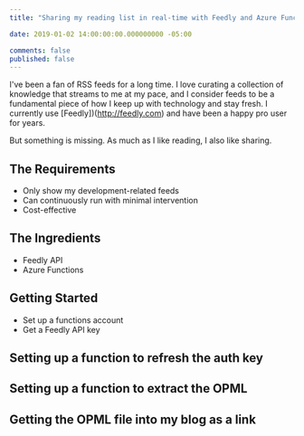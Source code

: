 ```yaml
---
title: "Sharing my reading list in real-time with Feedly and Azure Functions"

date: 2019-01-02 14:00:00:00.000000000 -05:00

comments: false
published: false
---
```


I've been a fan of RSS feeds for a long time. I love curating a collection of knowledge that streams to me at my pace, and I consider feeds to be a fundamental piece of how I keep up with technology and stay fresh. I currently use [Feedly])(http://feedly.com) and have been a happy pro user for years.

But something is missing. As much as I like reading, I also like sharing. 

## The Requirements

* Only show my development-related feeds
* Can continuously run with minimal intervention
* Cost-effective

## The Ingredients

* Feedly API
* Azure Functions

## Getting Started

* Set up a functions account
* Get a Feedly API key

## Setting up a function to refresh the auth key

## Setting up a function to extract the OPML

## Getting the OPML file into my blog as a link
